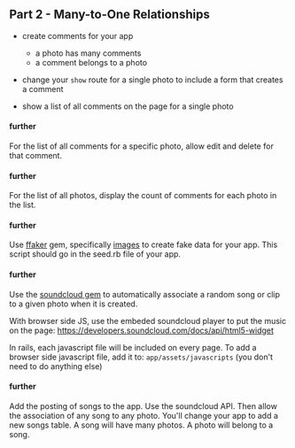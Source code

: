 ## Part 2 - Many-to-One Relationships

- create comments for your app
  - a photo has many comments
  - a comment belongs to a photo

- change your `show` route for a single photo to include a form that creates a comment
- show a list of all comments on the page for a single photo

#### further
For the list of all comments for a specific photo, allow edit and delete for that comment.

#### further
For the list of all photos, display the count of comments for each photo in the list.

#### further
Use [ffaker](https://github.com/ffaker/ffaker) gem, specifically [images](https://github.com/ffaker/ffaker/blob/master/REFERENCE.md#ffakerimage) to create fake data for your app. This script should go in the seed.rb file of your app.

#### further
Use the [soundcloud gem](https://github.com/soundcloud/soundcloud-ruby) to automatically associate a random song or clip to a given photo when it is created.

With browser side JS, use the embeded soundcloud player to put the music on the page: https://developers.soundcloud.com/docs/api/html5-widget

In rails, each javascript file will be included on every page. To add a browser side javascript file, add it to: `app/assets/javascripts` (you don't need to do anything else)

#### further
Add the posting of songs to the app. Use the soundcloud API. Then allow the association of any song to any photo.
You'll change your app to add a new songs table. A song will have many photos. A photo will belong to a song.